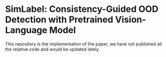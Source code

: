 # SimLabel: Consistency-Guided OOD Detection with Pretrained Vision-Language Model

This repository is the implementation of the paper, we have not published all the relative code and would be updated lately.
